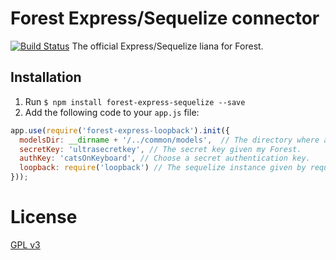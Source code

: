 # Forest Express/Sequelize connector
[![Build Status](https://travis-ci.org/ForestAdmin/forest-express-sequelize.svg?branch=master)](https://travis-ci.org/ForestAdmin/forest-express-sequelize)
The official Express/Sequelize liana for Forest.

## Installation

1. Run `$ npm install forest-express-sequelize --save`
2. Add the following code to your `app.js` file:
```javascript
app.use(require('forest-express-loopback').init({
  modelsDir: __dirname + '/../common/models',  // The directory where all of your Loopback models are defined.
  secretKey: 'ultrasecretkey', // The secret key given my Forest.
  authKey: 'catsOnKeyboard', // Choose a secret authentication key.
  loopback: require('loopback') // The sequelize instance given by require('sequelize').
}));
```

# License

[GPL v3](https://github.com/ForestAdmin/forest-express-sequelize/blob/master/LICENSE)
